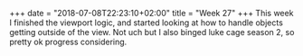 +++
date = "2018-07-08T22:23:10+02:00"
title = "Week 27"
+++
This week I finished the viewport logic, and started looking at how to handle objects getting outside of the view. Not uch but I also binged luke cage season 2, so pretty ok progress considering.

